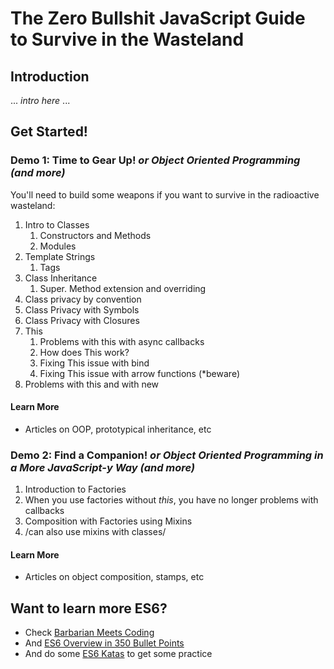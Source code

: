 # The Zero Bullshit JavaScript Guide to Survive in the Wasteland

## Introduction

... *intro here* ...

## Get Started!

### Demo 1: Time to Gear Up! *or Object Oriented Programming (and more)*

You'll need to build some weapons if you want to survive in the radioactive wasteland:

1. Intro to Classes
    1. Constructors and Methods
    1. Modules
1. Template Strings
    1. Tags
1. Class Inheritance
    1. Super. Method extension and overriding
1. Class privacy by convention
1. Class Privacy with Symbols
1. Class Privacy with Closures
1. This
    1. Problems with this with async callbacks
    1. How does This work? 
    1. Fixing This issue with bind
    1. Fixing This issue with arrow functions (*beware)
1. Problems with this and with new

#### Learn More

* Articles on OOP, prototypical inheritance, etc

### Demo 2: Find a Companion! *or Object Oriented Programming in a More JavaScript-y Way (and more)*

1. Introduction to Factories
1. When you use factories without *this*, you have no longer problems with callbacks
1. Composition with Factories using Mixins
1. /can also use mixins with classes/

#### Learn More

* Articles on object composition, stamps, etc

## Want to learn more ES6?

* Check [Barbarian Meets Coding](http://www.barbarianmeetscoding.com/blog/categories/es6/)
* And [ES6 Overview in 350 Bullet Points](https://ponyfoo.com/articles/es6)
* And do some [ES6 Katas](http://es6katas.org/) to get some practice
